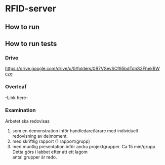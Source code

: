 # RFID-server

## How to run

## How to run tests

### Drive
https://drive.google.com/drive/u/0/folders/0B7VSevSCf95bdTdnS3FhekRWczg

### Overleaf
-Link here-

### Examination 
Arbetet	ska	redovisas
1. som	en	demonstration	inför	handledare/lärare	med	
individuell	redovisning	av	delmoment.
2. med	skriftlig	rapport	(1	rapport/grupp)
3. med	muntlig	presentation	inför	andra	projektgrupper.	
Ca	15	min/grupp.	Detta	görs	i	labbet	efter	att	ett	lagom	
antal	grupper	är	redo.	
